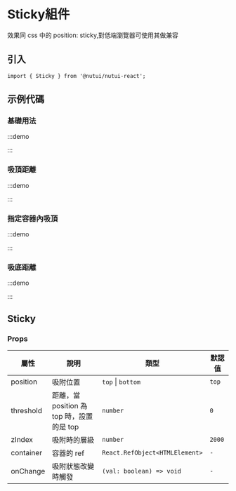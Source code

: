 # Sticky組件



效果同 css 中的 position: sticky,對低端瀏覽器可使用其做兼容

## 引入

```tsx
import { Sticky } from '@nutui/nutui-react';
```

## 示例代碼

### 基礎用法

:::demo

<CodeBlock src='h5/demo1.tsx'></CodeBlock>

:::

### 吸頂距離

:::demo

<CodeBlock src='h5/demo2.tsx'></CodeBlock>

:::

### 指定容器內吸頂

:::demo

<CodeBlock src='h5/demo3.tsx'></CodeBlock>

:::

### 吸底距離

:::demo

<CodeBlock src='h5/demo4.tsx'></CodeBlock>

:::

## Sticky

### Props

| 屬性 | 說明 | 類型 | 默認值 |
| --- | --- | --- | --- |
| position | 吸附位置 | `top` \| `bottom` | `top` |
| threshold | 距離，當 position 為 top 時，設置的是 top | `number` | `0` |
| zIndex | 吸附時的層級 | `number` | `2000` |
| container | 容器的 ref | `React.RefObject<HTMLElement>` | `-` |
| onChange | 吸附狀態改變時觸發 | `(val: boolean) => void` | `-` |
